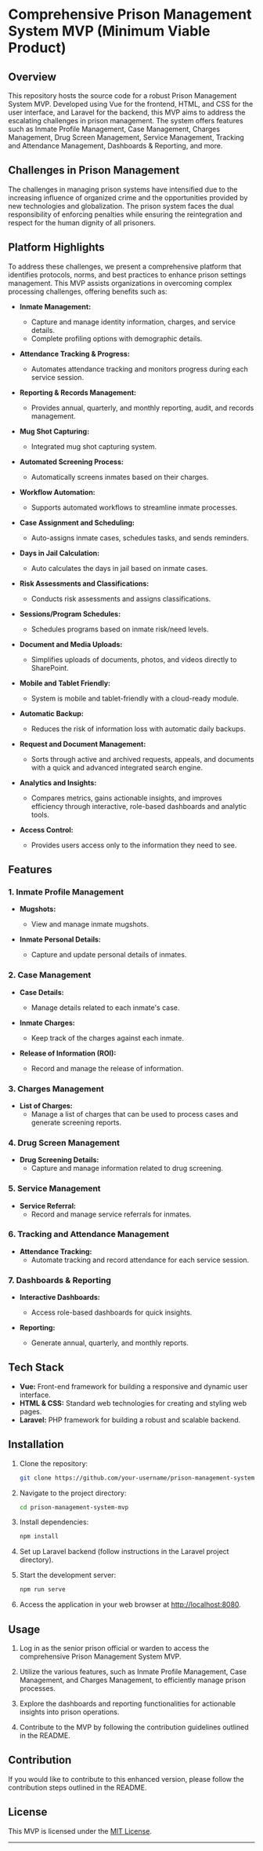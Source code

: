# Comprehensive Prison Management System MVP (Minimum Viable Product)

## Overview

This repository hosts the source code for a robust Prison Management System MVP. Developed using Vue for the frontend, HTML, and CSS for the user interface, and Laravel for the backend, this MVP aims to address the escalating challenges in prison management. The system offers features such as Inmate Profile Management, Case Management, Charges Management, Drug Screen Management, Service Management, Tracking and Attendance Management, Dashboards & Reporting, and more.

## Challenges in Prison Management

The challenges in managing prison systems have intensified due to the increasing influence of organized crime and the opportunities provided by new technologies and globalization. The prison system faces the dual responsibility of enforcing penalties while ensuring the reintegration and respect for the human dignity of all prisoners.

## Platform Highlights

To address these challenges, we present a comprehensive platform that identifies protocols, norms, and best practices to enhance prison settings management. This MVP assists organizations in overcoming complex processing challenges, offering benefits such as:

- **Inmate Management:**
  - Capture and manage identity information, charges, and service details.
  - Complete profiling options with demographic details.

- **Attendance Tracking & Progress:**
  - Automates attendance tracking and monitors progress during each service session.

- **Reporting & Records Management:**
  - Provides annual, quarterly, and monthly reporting, audit, and records management.

- **Mug Shot Capturing:**
  - Integrated mug shot capturing system.

- **Automated Screening Process:**
  - Automatically screens inmates based on their charges.

- **Workflow Automation:**
  - Supports automated workflows to streamline inmate processes.

- **Case Assignment and Scheduling:**
  - Auto-assigns inmate cases, schedules tasks, and sends reminders.

- **Days in Jail Calculation:**
  - Auto calculates the days in jail based on inmate cases.

- **Risk Assessments and Classifications:**
  - Conducts risk assessments and assigns classifications.

- **Sessions/Program Schedules:**
  - Schedules programs based on inmate risk/need levels.

- **Document and Media Uploads:**
  - Simplifies uploads of documents, photos, and videos directly to SharePoint.

- **Mobile and Tablet Friendly:**
  - System is mobile and tablet-friendly with a cloud-ready module.

- **Automatic Backup:**
  - Reduces the risk of information loss with automatic daily backups.

- **Request and Document Management:**
  - Sorts through active and archived requests, appeals, and documents with a quick and advanced integrated search engine.

- **Analytics and Insights:**
  - Compares metrics, gains actionable insights, and improves efficiency through interactive, role-based dashboards and analytic tools.

- **Access Control:**
  - Provides users access only to the information they need to see.

## Features

### 1. Inmate Profile Management

- **Mugshots:**
  - View and manage inmate mugshots.

- **Inmate Personal Details:**
  - Capture and update personal details of inmates.

### 2. Case Management

- **Case Details:**
  - Manage details related to each inmate's case.

- **Inmate Charges:**
  - Keep track of the charges against each inmate.

- **Release of Information (ROI):**
  - Record and manage the release of information.

### 3. Charges Management

- **List of Charges:**
  - Manage a list of charges that can be used to process cases and generate screening reports.

### 4. Drug Screen Management

- **Drug Screening Details:**
  - Capture and manage information related to drug screening.

### 5. Service Management

- **Service Referral:**
  - Record and manage service referrals for inmates.

### 6. Tracking and Attendance Management

- **Attendance Tracking:**
  - Automate tracking and record attendance for each service session.

### 7. Dashboards & Reporting

- **Interactive Dashboards:**
  - Access role-based dashboards for quick insights.

- **Reporting:**
  - Generate annual, quarterly, and monthly reports.

## Tech Stack

- **Vue:** Front-end framework for building a responsive and dynamic user interface.
- **HTML & CSS:** Standard web technologies for creating and styling web pages.
- **Laravel:** PHP framework for building a robust and scalable backend.

## Installation

1. Clone the repository:
   ```bash
   git clone https://github.com/your-username/prison-management-system-mvp.git
   ```

2. Navigate to the project directory:
   ```bash
   cd prison-management-system-mvp
   ```

3. Install dependencies:
   ```bash
   npm install
   ```

4. Set up Laravel backend (follow instructions in the Laravel project directory).

5. Start the development server:
   ```bash
   npm run serve
   ```

6. Access the application in your web browser at [http://localhost:8080](http://localhost:8080).

## Usage

1. Log in as the senior prison official or warden to access the comprehensive Prison Management System MVP.

2. Utilize the various features, such as Inmate Profile Management, Case Management, and Charges Management, to efficiently manage prison processes.

3. Explore the dashboards and reporting functionalities for actionable insights into prison operations.

4. Contribute to the MVP by following the contribution guidelines outlined in the README.

## Contribution

If you would like to contribute to this enhanced version, please follow the contribution steps outlined in the README.

## License

This MVP is licensed under the [MIT License](LICENSE).

---
